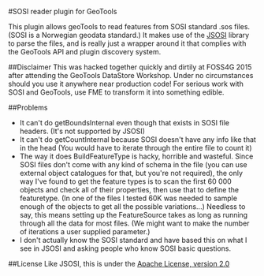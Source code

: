 #SOSI reader plugin for GeoTools

This plugin allows geoTools to read features from SOSI standard .sos files. 
(SOSI is a Norwegian geodata standard.) It makes use of the [JSOSI](https://github.com/halset/jsosi) 
library to parse the files, and is really just a wrapper around it that complies 
with the GeoTools API and plugin discovery system.

##Disclaimer
This was hacked together quickly and dirtily at FOSS4G 2015 after attending the GeoTools
DataStore Workshop. Under no circumstances should you use it anywhere near production code!
For serious work with SOSI and GeoTools, use FME to transform it into something edible.

##Problems
 - It can't do getBoundsInternal even though that exists in SOSI file headers.
 (It's not supported by JSOSI)
 - It can't do getCountInternal because SOSI doesn't have any info like that in the head
 (You would have to iterate through the entire file to count it)
 - The way it does BuildFeatureType is hacky, horrible and wasteful. Since SOSI files
 don't come with any kind of schema in the file (you can use external object catalogues
 for that, but you're not required), the only way I've found to get the feature types
 is to scan the first 60 000 objects and check all of their properties, then use that
 to define the featuretype. (In one of the files I tested 60K was needed to sample 
 enough of the objects to get all the possible variations...) Needless to say, this means
 setting up the FeatureSource takes as long as running through all the data for most files.
 (We might want to make the number of iterations a user supplied parameter.)
 - I don't actually know the SOSI standard and have based this on what I see in JSOSI and
 asking people who know SOSI basic questions.
 
 ##License
 Like JSOSI, this is under the [Apache License, version 2.0](http://www.apache.org/licenses/LICENSE-2.0)